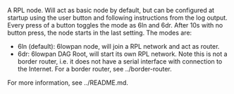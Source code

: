 A RPL node. Will act as basic node by default, but can be configured at startup
using the user button and following instructions from the log output. Every press
of a button toggles the mode as 6ln and 6dr. After 10s with no button press,
the node starts in the last setting. The modes are:
* 6ln (default): 6lowpan node, will join a RPL network and act as router.
* 6dr: 6lowpan DAG Root, will start its own RPL network. Note this is not a
border router, i.e. it does not have a serial interface with connection to
the Internet. For a border router, see ../border-router.  

For more information, see ../README.md.
